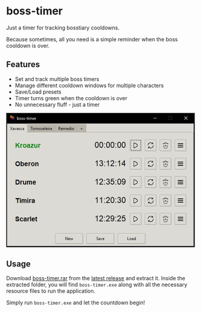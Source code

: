 # boss-timer

Just a timer for tracking bosstiary cooldowns. 

Because sometimes, all you need is a simple reminder when the boss cooldown is over.

## Features

* Set and track multiple boss timers
* Manage different cooldown windows for multiple characters
* Save/Load presets 
* Timer turns green when the cooldown is over
* No unnecessary fluff - just a timer

![](https://github.com/emmacyberia/boss-timer/blob/main/boss-timer.PNG)

## Usage

Download [boss-timer.rar](https://github.com/emmacyberia/boss-timer/releases/download/v1.0.0/boss-timer.rar) from the [latest release](https://github.com/emmacyberia/boss-timer/releases/tag/v1.0.0) and extract it. Inside the extracted folder, you will find `boss-timer.exe` along with all the necessary resource files to run the application.

Simply run `boss-timer.exe` and let the countdown begin!
